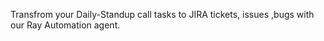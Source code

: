 Transfrom your Daily-Standup call tasks to JIRA tickets, issues ,bugs with our Ray Automation agent.
